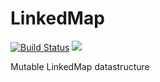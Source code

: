 # LinkedMap

[![Build Status](https://travis-ci.org/mjgil-javascript/LinkedMap.svg)](https://travis-ci.org/mjgil-javascript/LinkedMap)
![](https://img.shields.io/badge/license-MIT-blue.svg)

Mutable LinkedMap datastructure